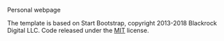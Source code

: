Personal webpage  
  
The template is based on Start Bootstrap, copyright 2013-2018 Blackrock Digital LLC. Code released under the [MIT](https://github.com/BlackrockDigital/startbootstrap-resume/blob/gh-pages/LICENSE) license.
